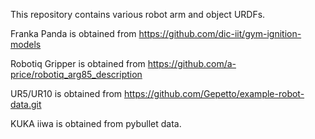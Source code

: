 This repository contains various robot arm and object URDFs.

Franka Panda is obtained from https://github.com/dic-iit/gym-ignition-models

Robotiq Gripper is obtained from https://github.com/a-price/robotiq_arg85_description

UR5/UR10 is obtained from https://github.com/Gepetto/example-robot-data.git

KUKA iiwa is obtained from pybullet data.
